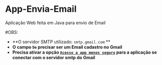 # App-Envia-Email

Aplicação Web feita em Java para envio de Email

#OBS:
  - **O servidor SMTP utilizado: `smtp.gmail.com` **
  - **O campo `De` precisar ser um Email cadastro no Gmail**
  - **Precisa ativar a opção [`Acesso a app menos seguro`](https://myaccount.google.com/lesssecureapps) para a aplicação se conectar com o servidor smtp do Gmail**
